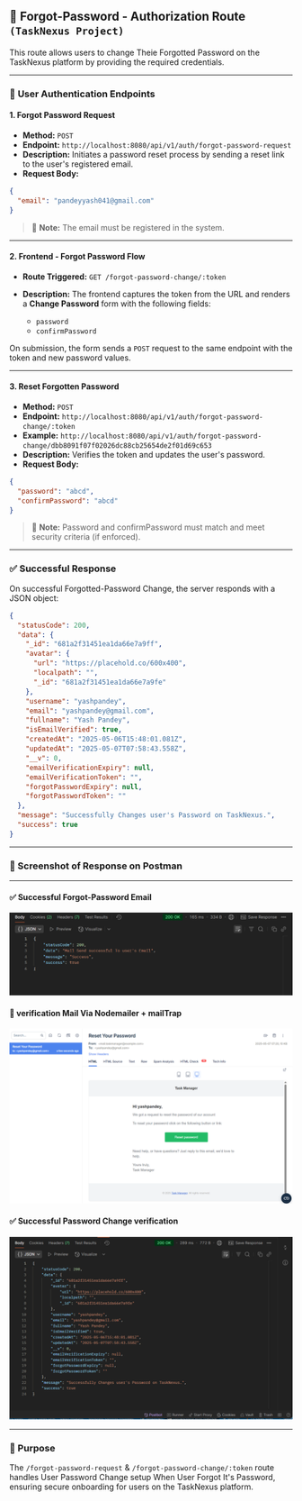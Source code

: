 ## 📝 Forgot-Password - Authorization Route `(TaskNexus Project)`

This route allows users to change Theie Forgotted Password on the TaskNexus platform by providing the required credentials.

---

### 🔐 **User Authentication Endpoints**

#### 1. **Forgot Password Request**

- **Method:** `POST`
- **Endpoint:** `http://localhost:8080/api/v1/auth/forgot-password-request`
- **Description:** Initiates a password reset process by sending a reset link to the user's registered email.
- **Request Body:**

```json
{
  "email": "pandeyyash041@gmail.com"
}
```

> 🔹 **Note:** The email must be registered in the system.

---

#### 2. **Frontend - Forgot Password Flow**

- **Route Triggered:** `GET /forgot-password-change/:token`
- **Description:**
  The frontend captures the token from the URL and renders a **Change Password** form with the following fields:

  - `password`
  - `confirmPassword`

On submission, the form sends a `POST` request to the same endpoint with the token and new password values.

---

#### 3. **Reset Forgotten Password**

- **Method:** `POST`
- **Endpoint:** `http://localhost:8080/api/v1/auth/forgot-password-change/:token`
- **Example:**
  `http://localhost:8080/api/v1/auth/forgot-password-change/dbb8091f07f02026dc88cb25654de2f01d69c653`
- **Description:** Verifies the token and updates the user's password.
- **Request Body:**

```json
{
  "password": "abcd",
  "confirmPassword": "abcd"
}
```

> 🔐 **Note:** Password and confirmPassword must match and meet security criteria (if enforced).

---

### ✅ Successful Response

On successful Forgotted-Password Change, the server responds with a JSON object:

```json
{
  "statusCode": 200,
  "data": {
    "_id": "681a2f31451ea1da66e7a9ff",
    "avatar": {
      "url": "https://placehold.co/600x400",
      "localpath": "",
      "_id": "681a2f31451ea1da66e7a9fe"
    },
    "username": "yashpandey",
    "email": "yashpandey@gmail.com",
    "fullname": "Yash Pandey",
    "isEmailVerified": true,
    "createdAt": "2025-05-06T15:48:01.081Z",
    "updatedAt": "2025-05-07T07:58:43.558Z",
    "__v": 0,
    "emailVerificationExpiry": null,
    "emailVerificationToken": "",
    "forgotPasswordExpiry": null,
    "forgotPasswordToken": ""
  },
  "message": "Successfully Changes user's Password on TaskNexus.",
  "success": true
}
```

---

### 📸 Screenshot of Response on Postman

---

#### ✅ Successful Forgot-Password Email

![Register Response Screenshot](./asserts/Forgot-Password-Email-Response.png)

#### 📸 verification Mail Via Nodemailer + mailTrap

![Cookies Screenshot](./asserts/Forgot-Password-Email.png)

#### ✅ Successful Password Change verification

![Cookies Screenshot](./asserts/Forgot-Password-Success.png)

---

### 📌 Purpose

The `/forgot-password-request` & `/forgot-password-change/:token` route handles User Password Change setup When User Forgot It's Password, ensuring secure onboarding for users on the TaskNexus platform.
